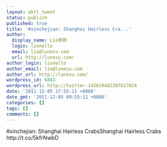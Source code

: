 ```yaml
---
layout: aktt_tweet
status: publish
published: true
title: '#xinchejian: Shanghai Hairless Cra...'
author:
  display_name: Lio李欧
  login: lionello
  email: lio@lunesu.com
  url: http://lunesu.com/
author_login: lionello
author_email: lio@lunesu.com
author_url: http://lunesu.com/
wordpress_id: 6843
wordpress_url: http://twitter-143629482207617024
date: '2011-12-05 17:55:11 +0800'
date_gmt: '2011-12-05 09:55:11 +0800'
categories: []
tags: []
comments: []
---
```

<p>#xinchejian: <!--:en-->Shanghai Hairless Crabs<!--:--><!--:zh-->Shanghai Hairless Crabs<!--:--> http://t.co/5kfrNwbD</p>
